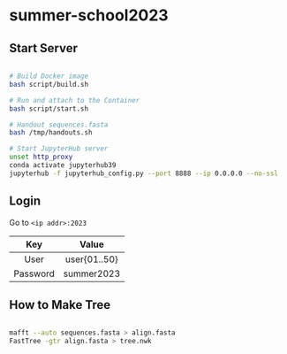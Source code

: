 # summer-school2023

## Start Server

```bash

# Build Docker image
bash script/build.sh

# Run and attach to the Container
bash script/start.sh

# Handout sequences.fasta
bash /tmp/handouts.sh

# Start JupyterHub server
unset http_proxy
conda activate jupyterhub39
jupyterhub -f jupyterhub_config.py --port 8888 --ip 0.0.0.0 --no-ssl


```

## Login

Go to `<ip addr>:2023`

| Key | Value |
| :---: | :---: |
| User | user{01..50} |
| Password | summer2023 |


## How to Make Tree

```bash

mafft --auto sequences.fasta > align.fasta
FastTree -gtr align.fasta > tree.nwk


```



